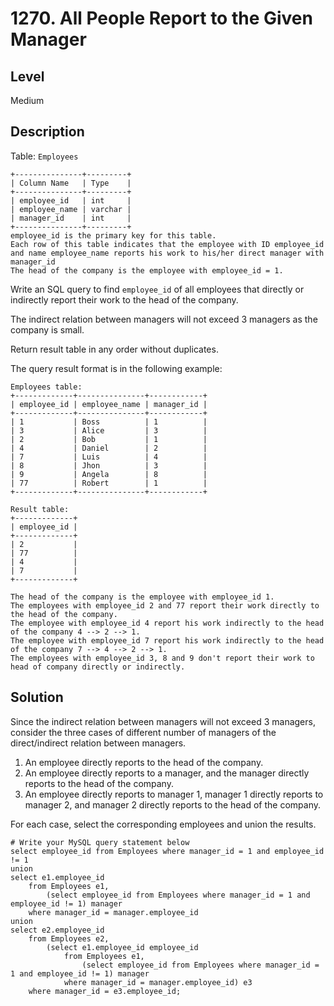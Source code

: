 # 1270. All People Report to the Given Manager
## Level
Medium

## Description
Table: `Employees`
```
+---------------+---------+
| Column Name   | Type    |
+---------------+---------+
| employee_id   | int     |
| employee_name | varchar |
| manager_id    | int     |
+---------------+---------+
employee_id is the primary key for this table.
Each row of this table indicates that the employee with ID employee_id and name employee_name reports his work to his/her direct manager with manager_id
The head of the company is the employee with employee_id = 1.
```

Write an SQL query to find `employee_id` of all employees that directly or indirectly report their work to the head of the company.

The indirect relation between managers will not exceed 3 managers as the company is small.

Return result table in any order without duplicates.

The query result format is in the following example:
```
Employees table:
+-------------+---------------+------------+
| employee_id | employee_name | manager_id |
+-------------+---------------+------------+
| 1           | Boss          | 1          |
| 3           | Alice         | 3          |
| 2           | Bob           | 1          |
| 4           | Daniel        | 2          |
| 7           | Luis          | 4          |
| 8           | Jhon          | 3          |
| 9           | Angela        | 8          |
| 77          | Robert        | 1          |
+-------------+---------------+------------+

Result table:
+-------------+
| employee_id |
+-------------+
| 2           |
| 77          |
| 4           |
| 7           |
+-------------+

The head of the company is the employee with employee_id 1.
The employees with employee_id 2 and 77 report their work directly to the head of the company.
The employee with employee_id 4 report his work indirectly to the head of the company 4 --> 2 --> 1. 
The employee with employee_id 7 report his work indirectly to the head of the company 7 --> 4 --> 2 --> 1.
The employees with employee_id 3, 8 and 9 don't report their work to head of company directly or indirectly.
```

## Solution
Since the indirect relation between managers will not exceed 3 managers, consider the three cases of different number of managers of the direct/indirect relation between managers.

1. An employee directly reports to the head of the company.
2. An employee directly reports to a manager, and the manager directly reports to the head of the company.
3. An employee directly reports to manager 1, manager 1 directly reports to manager 2, and manager 2 directly reports to the head of the company.

For each case, select the corresponding employees and union the results.
```
# Write your MySQL query statement below
select employee_id from Employees where manager_id = 1 and employee_id != 1
union
select e1.employee_id
    from Employees e1,
        (select employee_id from Employees where manager_id = 1 and employee_id != 1) manager
    where manager_id = manager.employee_id
union
select e2.employee_id
    from Employees e2,
        (select e1.employee_id employee_id
            from Employees e1,
                (select employee_id from Employees where manager_id = 1 and employee_id != 1) manager
            where manager_id = manager.employee_id) e3
    where manager_id = e3.employee_id;
```
